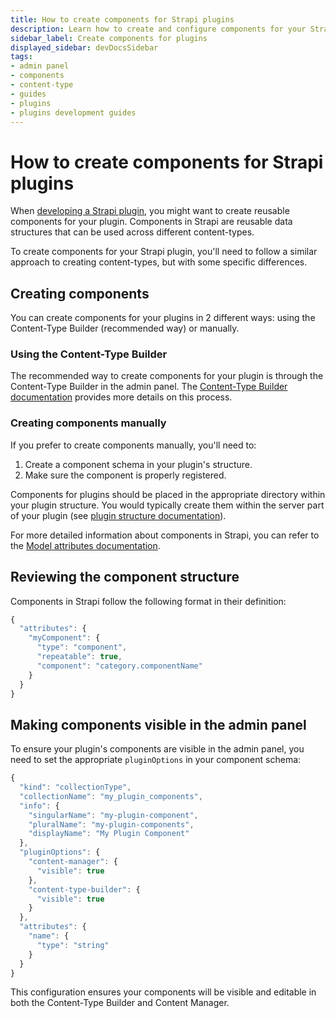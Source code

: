 ```yaml
---
title: How to create components for Strapi plugins
description: Learn how to create and configure components for your Strapi plugins
sidebar_label: Create components for plugins
displayed_sidebar: devDocsSidebar
tags:
- admin panel
- components
- content-type
- guides
- plugins
- plugins development guides
---
```


# How to create components for Strapi plugins

When [developing a Strapi plugin](/dev-docs/plugins/developing-plugins), you might want to create reusable components for your plugin. Components in Strapi are reusable data structures that can be used across different content-types.

To create components for your Strapi plugin, you'll need to follow a similar approach to creating content-types, but with some specific differences.

## Creating components

You can create components for your plugins in 2 different ways: using the Content-Type Builder (recommended way) or manually.

### Using the Content-Type Builder 

The recommended way to create components for your plugin is through the Content-Type Builder in the admin panel. 
The [Content-Type Builder documentation](/user-docs/content-type-builder/creating-new-content-type#creating-a-new-component) provides more details on this process.

### Creating components manually

If you prefer to create components manually, you'll need to:

1. Create a component schema in your plugin's structure.
2. Make sure the component is properly registered.

Components for plugins should be placed in the appropriate directory within your plugin structure. You would typically create them within the server part of your plugin (see [plugin structure documentation](/dev-docs/plugins/development/plugin-structure)).

For more detailed information about components in Strapi, you can refer to the [Model attributes documentation](https://docs.strapi.io/dev-docs/backend-customization/models#components-json).

## Reviewing the component structure

Components in Strapi follow the following format in their definition:

```javascript title="/my-plugin/server/components/category/component-name.json"
{
  "attributes": {
    "myComponent": {
      "type": "component",
      "repeatable": true,
      "component": "category.componentName"
    }
  }
}
```

## Making components visible in the admin panel

To ensure your plugin's components are visible in the admin panel, you need to set the appropriate `pluginOptions` in your component schema:

```javascript {9-16}
{
  "kind": "collectionType",
  "collectionName": "my_plugin_components",
  "info": {
    "singularName": "my-plugin-component",
    "pluralName": "my-plugin-components",
    "displayName": "My Plugin Component"
  },
  "pluginOptions": {
    "content-manager": {
      "visible": true
    },
    "content-type-builder": {
      "visible": true
    }
  },
  "attributes": {
    "name": {
      "type": "string"
    }
  }
}
```

This configuration ensures your components will be visible and editable in both the Content-Type Builder and Content Manager.

